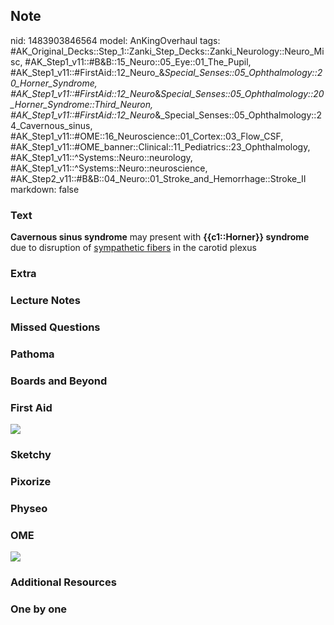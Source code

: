 ## Note
nid: 1483903846564
model: AnKingOverhaul
tags: #AK_Original_Decks::Step_1::Zanki_Step_Decks::Zanki_Neurology::Neuro_Misc, #AK_Step1_v11::#B&B::15_Neuro::05_Eye::01_The_Pupil, #AK_Step1_v11::#FirstAid::12_Neuro_&_Special_Senses::05_Ophthalmology::20_Horner_Syndrome, #AK_Step1_v11::#FirstAid::12_Neuro_&_Special_Senses::05_Ophthalmology::20_Horner_Syndrome::Third_Neuron, #AK_Step1_v11::#FirstAid::12_Neuro_&_Special_Senses::05_Ophthalmology::24_Cavernous_sinus, #AK_Step1_v11::#OME::16_Neuroscience::01_Cortex::03_Flow_CSF, #AK_Step1_v11::#OME_banner::Clinical::11_Pediatrics::23_Ophthalmology, #AK_Step1_v11::^Systems::Neuro::neurology, #AK_Step1_v11::^Systems::Neuro::neuroscience, #AK_Step2_v11::#B&B::04_Neuro::01_Stroke_and_Hemorrhage::Stroke_II
markdown: false

### Text
<div>
  <b>Cavernous sinus syndrome</b> may present with
  <b>{{c1::Horner}} syndrome</b> due to disruption of
  <u>sympathetic fibers</u> in the carotid plexus
</div>

### Extra


### Lecture Notes


### Missed Questions


### Pathoma


### Boards and Beyond


### First Aid
<img src="tmpJuVuHB.png">

### Sketchy


### Pixorize


### Physeo


### OME
<div class="ome-widget">
  <a href=
  "https://onlinemeded.org/spa/pediatrics/ophthalmology/acquire?ref=anki">
  <img src="_OME_AnkiFlashcards_Lesson_1.png"></a>
</div>

### Additional Resources


### One by one

